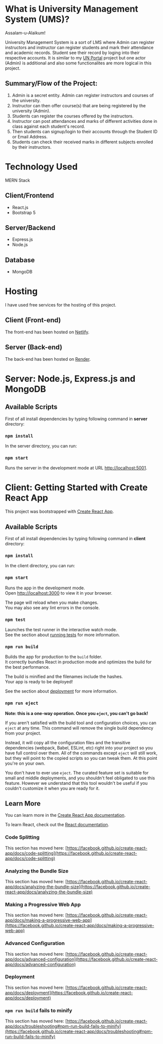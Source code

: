 # What is University Management System (UMS)?

Assalam-u-Alaikum!

University Management System is a sort of LMS where Admin can register instructors and instructor can register students and mark their attendance and academic records. Student see their record by loging into their respective accounts. It is similar to my [UN Portal](https://github.com/ahsannjavaid/un-portal/) project but one actor (Admin) is additional and also some functionalites are more logical in this project.

## Summary/Flow of the Project:

1. Admin is a secret entity. Admin can register instructors and courses of the university.
2. Instructor can then offer course(s) that are being registered by the university (Admin).
3. Students can register the courses offered by the instructors.
3. Instructor can post attendances and marks of different activities done in class against each student's record.
4. Then students can signup/login to their accounts through the Student ID or Email Address.
5. Students can check their received marks in different subjects enrolled by their instructors.


# Technology Used

MERN Stack

## Client/Frontend

* React.js
* Bootstrap 5

## Server/Backend

* Express.js
* Node.js

## Database

* MongoDB


# Hosting

I have used free services for the hosting of this project.

## Client (Front-end)

The front-end has been hosted on [Netlify](https://www.netlify.com/).

## Server (Back-end)

The back-end has been hosted on [Render](https://www.render.com/).


# Server: Node.js, Express.js and MongoDB

## Available Scripts

First of all install dependencies by typing following command in **server** directory:

### `npm install`

In the server directory, you can run:

### `npm start`

Runs the server in the development mode at URL [http://localhost:5001](http://localhost:5001).


# Client: Getting Started with Create React App

This project was bootstrapped with [Create React App](https://github.com/facebook/create-react-app).

## Available Scripts

First of all install dependencies by typing following command in **client** directory:

### `npm install`

In the client directory, you can run:

### `npm start`

Runs the app in the development mode.\
Open [http://localhost:3000](http://localhost:3000) to view it in your browser.

The page will reload when you make changes.\
You may also see any lint errors in the console.

### `npm test`

Launches the test runner in the interactive watch mode.\
See the section about [running tests](https://facebook.github.io/create-react-app/docs/running-tests) for more information.

### `npm run build`

Builds the app for production to the `build` folder.\
It correctly bundles React in production mode and optimizes the build for the best performance.

The build is minified and the filenames include the hashes.\
Your app is ready to be deployed!

See the section about [deployment](https://facebook.github.io/create-react-app/docs/deployment) for more information.

### `npm run eject`

**Note: this is a one-way operation. Once you `eject`, you can't go back!**

If you aren't satisfied with the build tool and configuration choices, you can `eject` at any time. This command will remove the single build dependency from your project.

Instead, it will copy all the configuration files and the transitive dependencies (webpack, Babel, ESLint, etc) right into your project so you have full control over them. All of the commands except `eject` will still work, but they will point to the copied scripts so you can tweak them. At this point you're on your own.

You don't have to ever use `eject`. The curated feature set is suitable for small and middle deployments, and you shouldn't feel obligated to use this feature. However we understand that this tool wouldn't be useful if you couldn't customize it when you are ready for it.

## Learn More

You can learn more in the [Create React App documentation](https://facebook.github.io/create-react-app/docs/getting-started).

To learn React, check out the [React documentation](https://reactjs.org/).

### Code Splitting

This section has moved here: [https://facebook.github.io/create-react-app/docs/code-splitting](https://facebook.github.io/create-react-app/docs/code-splitting)

### Analyzing the Bundle Size

This section has moved here: [https://facebook.github.io/create-react-app/docs/analyzing-the-bundle-size](https://facebook.github.io/create-react-app/docs/analyzing-the-bundle-size)

### Making a Progressive Web App

This section has moved here: [https://facebook.github.io/create-react-app/docs/making-a-progressive-web-app](https://facebook.github.io/create-react-app/docs/making-a-progressive-web-app)

### Advanced Configuration

This section has moved here: [https://facebook.github.io/create-react-app/docs/advanced-configuration](https://facebook.github.io/create-react-app/docs/advanced-configuration)

### Deployment

This section has moved here: [https://facebook.github.io/create-react-app/docs/deployment](https://facebook.github.io/create-react-app/docs/deployment)

### `npm run build` fails to minify

This section has moved here: [https://facebook.github.io/create-react-app/docs/troubleshooting#npm-run-build-fails-to-minify](https://facebook.github.io/create-react-app/docs/troubleshooting#npm-run-build-fails-to-minify)
